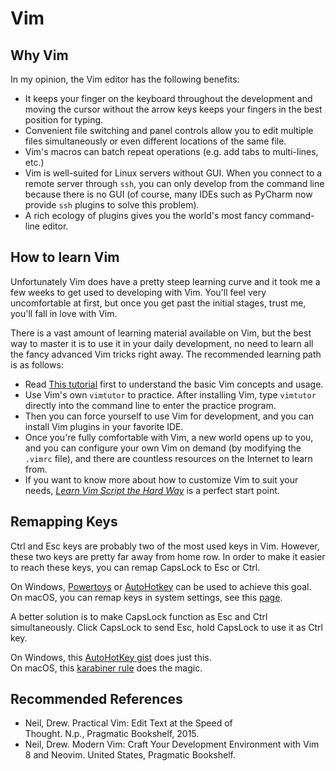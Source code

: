 # Vim

## Why Vim

In my opinion, the Vim editor has the following benefits:

- It keeps your finger on the keyboard throughout the development and moving the cursor without the arrow keys keeps your fingers in the best position for typing.
- Convenient file switching and panel controls allow you to edit multiple files simultaneously or even different locations of the same file.
- Vim's macros can batch repeat operations (e.g. add tabs to multi-lines, etc.)
- Vim is well-suited for Linux servers without GUI. When you connect to a remote server through `ssh`, you can only develop from the command line because there is no GUI (of course, many IDEs such as PyCharm now provide `ssh` plugins to solve this problem).
- A rich ecology of plugins gives you the world's most fancy command-line editor.

## How to learn Vim

Unfortunately Vim does have a pretty steep learning curve and it took me a few weeks to get used to developing with Vim. You'll feel very uncomfortable at first, but once you get past the initial stages, trust me, you'll fall in love with Vim.

There is a vast amount of learning material available on Vim, but the best way to master it is to use it in your daily development, no need to learn all the fancy advanced Vim tricks right away. The recommended learning path is as follows:

- Read [This tutorial](https://missing.csail.mit.edu/2020/editors/) first to understand the basic Vim concepts and usage.
- Use Vim's own `vimtutor` to practice. After installing Vim, type `vimtutor` directly into the command line to enter the practice program.
- Then you can force yourself to use Vim for development, and you can install Vim plugins in your favorite IDE.
- Once you're fully comfortable with Vim, a new world opens up to you, and you can configure your own Vim on demand (by modifying the `.vimrc` file), and there are countless resources on the Internet to learn from.
- If you want to know more about how to customize Vim to suit your needs, [_Learn Vim Script the Hard Way_](https://learnvimscriptthehardway.stevelosh.com/) is a perfect start point.

## Remapping Keys

Ctrl and Esc keys are probably two of the most used keys in Vim. However, these two keys are pretty far away from home row.
In order to make it easier to reach these keys, you can remap CapsLock to Esc or Ctrl.

On Windows, [Powertoys](https://learn.microsoft.com/en-us/windows/powertoys/) or [AutoHotkey](https://www.autohotkey.com/) can be used to achieve this goal.    
On macOS, you can remap keys in system settings, see this [page](https://vim.fandom.com/wiki/Map_caps_lock_to_escape_in_macOS).

A better solution is to make CapsLock function as Esc and Ctrl simultaneously. Click CapsLock to send Esc, hold CapsLock to use it as Ctrl key.

On Windows, this [AutoHotKey gist](https://gist.github.com/sedm0784/4443120) does just this.    
On macOS, this [karabiner rule](https://ke-complex-modifications.pqrs.org/#caps_lock_tapped_escape_held_left_control) does the magic.

## Recommended References

- Neil, Drew. Practical Vim: Edit Text at the Speed of Thought. N.p., Pragmatic Bookshelf, 2015.
- Neil, Drew. Modern Vim: Craft Your Development Environment with Vim 8 and Neovim. United States, Pragmatic Bookshelf.
